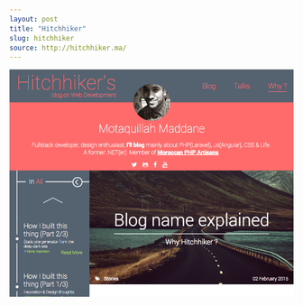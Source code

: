 ```yaml
---
layout: post
title: "Hitchhiker"
slug: hitchhiker
source: http://hitchhiker.ma/
---
```


<img src="/screenshots/hitchhiker.png">
